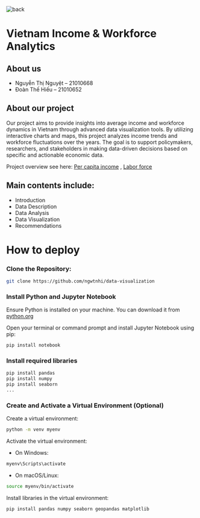 ![back](https://drive.google.com/uc?export=view&id=1KoLEO9z5tGFZMxO0xSGX81wPx8iGWhft)

# Vietnam Income & Workforce Analytics

## About us
- Nguyễn Thị Nguyệt – 21010668
- Đoàn Thế Hiếu – 21010652

## About our project
Our project aims to provide insights into average income and workforce dynamics in Vietnam through advanced data visualization tools. By utilizing interactive charts and maps, this project analyzes income trends and workforce fluctuations over the years. The goal is to support policymakers, researchers, and stakeholders in making data-driven decisions based on specific and actionable economic data.

Project overview see here:
[Per capita income](https://colab.research.google.com/drive/1_FT6v24k6EnmjlnMP25cVKSOHQ0ABEcL?usp=drive_link) ,
[Labor force](https://colab.research.google.com/drive/1_7480aZziecrG1NLVQSs4kiCVJgtFw_k?usp=drive_link)

## Main contents include:
- Introduction
- Data Description
- Data Analysis
- Data Visualization
- Recommendations
# How to deploy
### Clone the Repository:
```bash
git clone https://github.com/ngwtnhi/data-visualization
```
### Install Python and Jupyter Notebook
 Ensure Python is installed on your machine. You can download it from [python.org](https://www.python.org/)
 
Open your terminal or command prompt and install Jupyter Notebook using pip:
```bash
pip install notebook
```
### Install required libraries
```bash
pip install pandas
pip install numpy
pip install seaborn
...
```
### Create and Activate a Virtual Environment (Optional)
Create a virtual environment:
```bash
python -m venv myenv
```
Activate the virtual environment:
- On Windows:
```bash
myenv\Scripts\activate
```
- On macOS/Linux:
```bash
source myenv/bin/activate
```
Install libraries in the virtual environment:
```bash
pip install pandas numpy seaborn geopandas matplotlib
```
